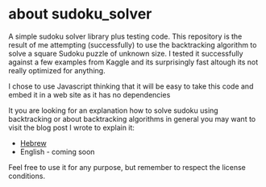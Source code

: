 # about sudoku_solver
A simple sudoku solver library plus testing code. 
This repository is the result of me attempting (successfully) to use the backtracking algorithm to solve a square Sudoku puzzle of unknown size. 
I tested it successfully against a few examples from Kaggle and its surprisingly fast altough its not really optimized for anything. 

I chose to use Javascript thinking that it will be easy to take this code and embed it in a web site as it has no dependencies

It you are looking for an explanation how to solve sudoku using backtracking or about backtracking algorithms in general you may want to visit the blog post I wrote to explain it:
- [Hebrew](https://base13.info/2023/04/11/%d7%90%d7%99%d7%9a-%d7%a4%d7%95%d7%aa%d7%a8%d7%99%d7%9d-%d7%9e%d7%a9%d7%97%d7%a7-%d7%91%d7%a2%d7%96%d7%a8%d7%aa-%d7%90%d7%9c%d7%92%d7%95%d7%a8%d7%99%d7%aa%d7%9d-%d7%91%d7%a7-%d7%98%d7%a8%d7%90%d7%a7/)
- English - coming soon 

Feel free to use it for any purpose, but remember to respect the license conditions.
